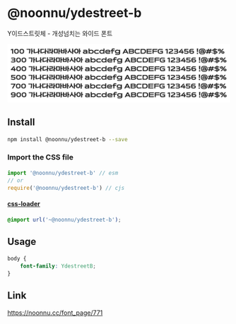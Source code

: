 # @noonnu/ydestreet-b

Y이드스트릿체 - 개성넘치는 와이드 폰트

![example](./example.png)

## Install

```bash
npm install @noonnu/ydestreet-b --save
```

### Import the CSS file

```js
import '@noonnu/ydestreet-b' // esm
// or
require('@noonnu/ydestreet-b') // cjs
```

#### [css-loader](https://github.com/webpack-contrib/css-loader)

```css
@import url('~@noonnu/ydestreet-b');
```

## Usage

```css
body {
    font-family: YdestreetB;
}
```

## Link

https://noonnu.cc/font_page/771
